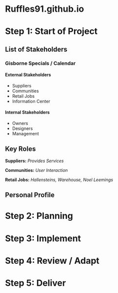 # Ruffles91.github.io

# Step 1: Start of Project

## List of Stakeholders

### Gisborne Specials / Calendar

#### External Stakeholders
- Suppliers
- Communities
- Retail Jobs
- Information Center

#### Internal Stakeholders
- Owners
- Designers
- Management

## Key Roles

**Suppliers:**
*Provides Services*

**Communities:**
*User Interaction*

**Retail Jobs:**
*Hallensteins,* *Warehouse,* *Noel Leemings*




## Personal Profile

# Step 2: Planning

# Step 3: Implement

# Step 4: Review / Adapt

# Step 5: Deliver
